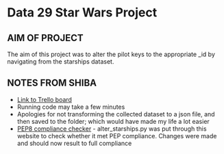 # Data 29 Star Wars Project

## AIM OF PROJECT
The aim of this project was to alter the pilot keys to the appropriate _id by navigating from the starships dataset.

## NOTES FROM SHIBA
- [Link to Trello board](https://trello.com/b/jh2mMGWO/star-wars-project)
- Running code may take a few minutes
- Apologies for not transforming the collected dataset to a json file, and then saved to the folder; which would have made my life a lot easier
 - [PEP8 compliance checker](http://pep8online.com/) - alter_starships.py was put through this website to check whether it met PEP compliance. Changes were made and should now result to full compliance
